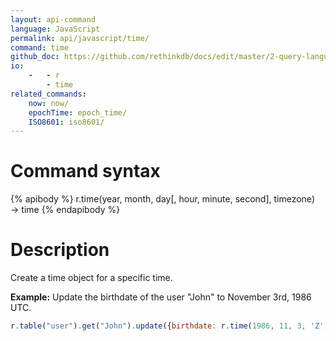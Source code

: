 ```yaml
---
layout: api-command 
language: JavaScript
permalink: api/javascript/time/
command: time 
github_doc: https://github.com/rethinkdb/docs/edit/master/2-query-language/api/javascript/dates-and-times/time.md
io:
    -   - r
        - time
related_commands:
    now: now/
    epochTime: epoch_time/
    ISO8601: iso8601/
---
```


# Command syntax #

{% apibody %}
r.time(year, month, day[, hour, minute, second], timezone) &rarr; time
{% endapibody %}

# Description #

Create a time object for a specific time.

__Example:__ Update the birthdate of the user "John" to November 3rd, 1986 UTC.

```js
r.table("user").get("John").update({birthdate: r.time(1986, 11, 3, 'Z')}).run(conn, callback)
```


